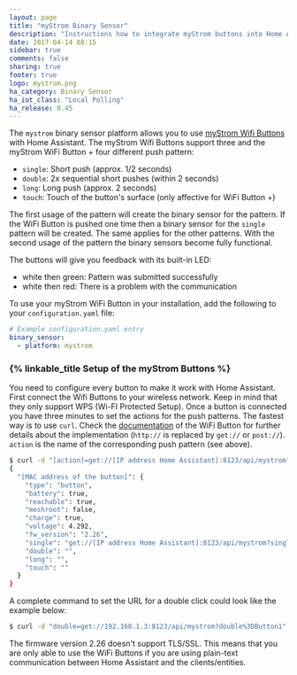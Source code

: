 ```yaml
---
layout: page
title: "myStrom Binary Sensor"
description: "Instructions how to integrate myStrom buttons into Home Assistant."
date: 2017-04-14 08:15
sidebar: true
comments: false
sharing: true
footer: true
logo: mystrom.png
ha_category: Binary Sensor
ha_iot_class: "Local Polling"
ha_release: 0.45
---
```



The `mystrom` binary sensor platform allows you to use [myStrom Wifi Buttons](https://mystrom.ch/wifi-button/) with Home Assistant. The myStrom Wifi Buttons support three and the myStrom WiFi Button + four different push pattern:

- `single`: Short push (approx. 1/2 seconds)
- `double`: 2x sequential short pushes (within 2 seconds)
- `long`: Long push (approx. 2 seconds)
- `touch`: Touch of the button's surface (only affective for WiFi Button +)

The first usage of the pattern will create the binary sensor for the pattern. If the WiFi Button is pushed one time then a binary sensor for the `single` pattern will be created. The same applies for the other patterns. With the second usage of the pattern the binary sensors become fully functional.

The buttons will give you feedback with its built-in LED:

- white then green: Pattern was submitted successfully
- white then red: There is a problem with the communication

To use your myStrom WiFi Button in your installation, add the following to your `configuration.yaml` file:

```yaml
# Example configuration.yaml entry
binary_sensor:
  - platform: mystrom
```

### {% linkable_title Setup of the myStrom Buttons %}

You need to configure every button to make it work with Home Assistant. First connect the Wifi Buttons to your wireless network. Keep in mind that they only support WPS (Wi-FI Protected Setup). Once a button is connected you have three minutes to set the actions for the push patterns. The fastest way is to use `curl`. Check the [documentation](https://mystrom.ch/wp-content/uploads/REST_API_WBP.txt) of the WiFi Button for further details about the implementation (`http://` is replaced by `get://` or `post://`). `action` is the name of the corresponding push pattern (see above).

```bash
$ curl -d "[action]=get://[IP address Home Assistant]:8123/api/mystrom?[action]%3D[ID of the button]" http://[IP address of the button]/api/v1/device/[MAC address of the button]
{
  "[MAC address of the button]": {
    "type": "button",
    "battery": true,
    "reachable": true,
    "meshroot": false,
    "charge": true,
    "voltage": 4.292,
    "fw_version": "2.26",
    "single": "get://[IP address Home Assistant]:8123/api/mystrom?single=[id of the button]",
    "double": "",
    "long": "",
    "touch": ""
  }
}
```

A complete command to set the URL for a double click could look like the example below:

```bash
$ curl -d "double=get://192.168.1.3:8123/api/mystrom?double%3DButton1" http://192.168.1.12/api/v1/device/4D5F5D5CD553
```

<p class='note'>
The firmware version 2.26 doesn't support TLS/SSL. This means that you are only able to use the WiFi Buttons if you are using plain-text communication between Home Assistant and the clients/entities.
</p>
